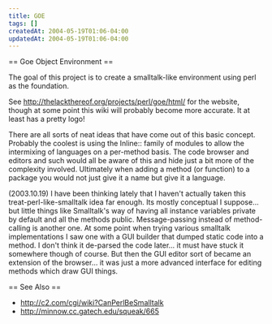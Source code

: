 ```yaml
---
title: GOE
tags: []
createdAt: 2004-05-19T01:06-04:00
updatedAt: 2004-05-19T01:06-04:00
---
```


== Goe Object Environment ==

The goal of this project is to create a smalltalk-like environment using perl as the foundation.

See http://thelackthereof.org/projects/perl/goe/html/ for the website, though at some point this wiki will probably become more accurate. It at least has a pretty logo!

There are all sorts of neat ideas that have come out of this basic concept. Probably the coolest is using the Inline:: family of modules to allow the intermixing of languages on a per-method basis. The code browser and editors and such would all be aware of this and hide just a bit more of the complexity involved. Ultimately when adding a method (or function) to a package you would not just give it a name but give it a language.

(2003.10.19) I have been thinking lately that I haven't actually taken this treat-perl-like-smalltalk idea far enough. Its mostly conceptual I suppose... but little things like Smalltalk's way of having all instance variables private by default and all the methods public. Message-passing instead of method-calling is another one. At some point when trying various smalltalk implementations I saw one with a GUI builder that dumped static code into a method. I don't think it de-parsed the code later... it must have stuck it somewhere though of course.  But then the GUI editor sort of became an extension of the browser... it was just a more advanced interface for editing methods which draw GUI things.


== See Also ==
* http://c2.com/cgi/wiki?CanPerlBeSmalltalk
* http://minnow.cc.gatech.edu/squeak/665


